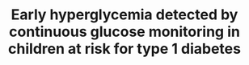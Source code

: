 --- 
abstract: '' 
authors: 
 - AK Steck
 -  F Dong
 -  I Taki
 -  M Hoffman
 -  GJ Klingensmith
 -  MJ Rewers
doi: '' 
featured: false 
publication: '*Diabetes care*, 89' 
publication_short: '' 
publishDate: '2014-01-01' 
title: 'Early hyperglycemia detected by continuous glucose monitoring in children at risk for type 1 diabetes' 
url_code: '' 
url_dataset: '' 
url_pdf: '' 
url_poster: '' 
url_project: '' 
url_slides: '' 
url_source: '' 
url_video: '' 
---